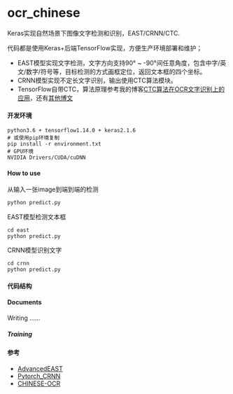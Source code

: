 # ocr_chinese
Keras实现自然场景下图像文字检测和识别，EAST/CRNN/CTC.

代码都是使用Keras+后端TensorFlow实现，方便生产环境部署和维护；

- EAST模型实现文字检测，文字方向支持90° ~ -90°间任意角度，包含中字/英文/数字/符号等，目标检测的方式画框定位，返回文本框的四个坐标。
- CRNN模型实现不定长文字识别，输出使用CTC算法模块。
- TensorFlow自带CTC，算法原理参考我的博客[CTC算法在OCR文字识别上的应用]( https://felixbrave.github.io/ )，还有[其他博文]( https://xiaodu.io/ctc-explained/ )



#### 开发环境

```shell
python3.6 + tensorflow1.14.0 + keras2.1.6
# 或使用pip环境复制
pip install -r environment.txt
# GPU环境
NVIDIA Drivers/CUDA/cuDNN
```

####  How to use

从输入一张image到端到端的检测

```python
python predict.py
```

EAST模型检测文本框

```
cd east
python predict.py
```

CRNN模型识别文字

```
cd crnn
python predict.py
```



#### 代码结构



#### Documents

Writing ......

##### Training



#### 参考

- [AdvancedEAST]( https://github.com/huoyijie/AdvancedEAST )
- [Pytorch_CRNN]( https://github.com/AstarLight/Lets_OCR/tree/master/recognizer/crnn )
- [CHINESE-OCR]( https://github.com/xiaofengShi/CHINESE-OCR )